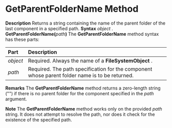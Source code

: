 
# GetParentFolderName Method



 **Description**
Returns a string containing the name of the parent folder of the last component in a specified path.
 **Syntax**
 _object_ . **GetParentFolderName(**_path_**)**
The  **GetParentFolderName** method syntax has these parts:


|**Part**|**Description**|
|:-----|:-----|
| _object_|Required. Always the name of a  **FileSystemObject** .|
| _path_|Required. The path specification for the component whose parent folder name is to be returned.|
 **Remarks**
The  **GetParentFolderName** method returns a zero-length string ("") if there is no parent folder for the component specified in the _path_ argument.

 **Note**  The  **GetParentFolderName** method works only on the provided _path_ string. It does not attempt to resolve the path, nor does it check for the existence of the specified path.

